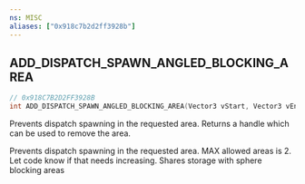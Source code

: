 ```yaml
---
ns: MISC
aliases: ["0x918c7b2d2ff3928b"]
---
```

## ADD_DISPATCH_SPAWN_ANGLED_BLOCKING_AREA

```c
// 0x918C7B2D2FF3928B
int ADD_DISPATCH_SPAWN_ANGLED_BLOCKING_AREA(Vector3 vStart, Vector3 vEnd, float fWidth);
```

Prevents dispatch spawning in the requested area. Returns a handle which can be used to remove the area.

Prevents dispatch spawning in the requested area. MAX allowed areas is 2. Let code know if that needs increasing. Shares storage with sphere blocking areas

